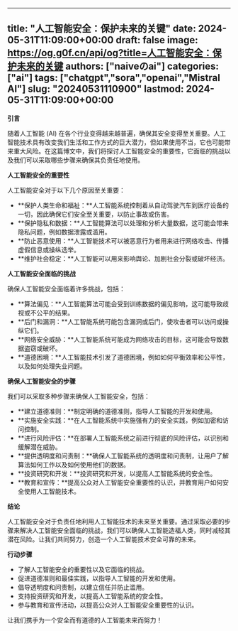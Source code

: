 
---
title: "人工智能安全：保护未来的关键"
date: 2024-05-31T11:09:00+00:00
draft: false
image: https://og.g0f.cn/api/og?title=人工智能安全：保护未来的关键
authors: ["naiveのai"]
categories: ["ai"]
tags: ["chatgpt","sora","openai","Mistral AI"]
slug: "20240531110900"
lastmod: 2024-05-31T11:09:00+00:00
---
**引言**

随着人工智能 (AI) 在各个行业变得越来越普遍，确保其安全变得至关重要。人工智能技术具有改变我们生活和工作方式的巨大潜力，但如果使用不当，它也可能带来重大风险。在这篇博文中，我们将探讨人工智能安全的重要性，它面临的挑战以及我们可以采取哪些步骤来确保其负责任地使用。

**人工智能安全的重要性**

人工智能安全对于以下几个原因至关重要：

* **保护人类生命和福祉：**人工智能系统控制着从自动驾驶汽车到医疗设备的一切，因此确保它们安全至关重要，以防止事故或伤害。
* **保护隐私和数据：**人工智能算法可以处理和分析大量数据，这可能会带来隐私问题，例如数据泄露或滥用。
* **防止恶意使用：**人工智能技术可以被恶意行为者用来进行网络攻击、传播虚假信息或操纵选举。
* **维护社会稳定：**人工智能可以用来影响舆论、加剧社会分裂或破坏经济。

**人工智能安全面临的挑战**

确保人工智能安全面临着许多挑战，包括：

* **算法偏见：**人工智能算法可能会受到训练数据的偏见影响，这可能导致歧视或不公平的结果。
* **后门和漏洞：**人工智能系统可能包含漏洞或后门，使攻击者可以访问或操纵它们。
* **网络安全威胁：**人工智能系统可能成为网络攻击的目标，这可能会导致数据盗窃或破坏。
* **道德困境：**人工智能技术引发了道德困境，例如如何平衡效率和公平性，以及如何处理失业问题。

**确保人工智能安全的步骤**

我们可以采取多种步骤来确保人工智能安全，包括：

* **建立道德准则：**制定明确的道德准则，指导人工智能的开发和使用。
* **实施安全实践：**在人工智能系统中实施强有力的安全实践，例如加密和访问控制。
* **进行风险评估：**在部署人工智能系统之前进行彻底的风险评估，以识别和缓解潜在威胁。
* **提供透明度和问责制：**确保人工智能系统的透明度和问责制，让用户了解算法如何工作以及如何使用他们的数据。
* **投资研究和开发：**投资研究和开发，以提高人工智能系统的安全性。
* **教育和宣传：**提高公众对人工智能安全重要性的认识，并教育用户如何安全使用人工智能技术。

**结论**

人工智能安全对于负责任地利用人工智能技术的未来至关重要。通过采取必要的步骤来解决人工智能安全面临的挑战，我们可以确保人工智能造福人类，同时减轻其潜在风险。让我们共同努力，创造一个人工智能技术安全可靠的未来。

**行动步骤**

* 了解人工智能安全的重要性以及它面临的挑战。
* 促进道德准则和最佳实践，以指导人工智能的开发和使用。
* 倡导透明度和问责制，以建立信任并防止滥用。
* 支持投资研究和开发，以提高人工智能系统的安全性。
* 参与教育和宣传活动，以提高公众对人工智能安全重要性的认识。

让我们携手为一个安全而有道德的人工智能未来而努力！